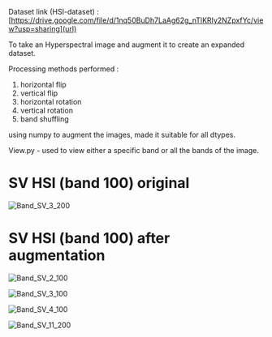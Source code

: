 Dataset link (HSI-dataset) : [https://drive.google.com/file/d/1nq50BuDh7LaAg62g_nTlKRIy2NZpxfYc/view?usp=sharing](url)

To take an Hyperspectral image and augment it to create an expanded dataset. 

Processing methods performed :
1) horizontal flip
2) vertical flip
3) horizontal rotation
4) vertical rotation
5) band shuffling

using numpy to augment the images, made it suitable for all dtypes.

View.py - used to view either a specific band or all the bands of the image.

# SV HSI (band 100) original
![Band_SV_3_200](https://github.com/anusha-adhikari/HSI_aug/assets/74814765/1c109bd0-573d-4fcf-9f5d-011ac8df4b56)

# SV HSI (band 100) after augmentation
![Band_SV_2_100](https://github.com/anusha-adhikari/HSI_aug/assets/74814765/faad3ac8-67d3-4067-a85c-ee542c3faec9)

![Band_SV_3_100](https://github.com/anusha-adhikari/HSI_aug/assets/74814765/81d172f2-aa8c-419a-a1f9-63a6c37e4547)

![Band_SV_4_100](https://github.com/anusha-adhikari/HSI_aug/assets/74814765/40eb3742-3864-43e6-92a8-ae2c90db2ebb)

![Band_SV_11_200](https://github.com/anusha-adhikari/HSI_aug/assets/74814765/e3b9f76a-160c-48a2-894c-9e0fea3a2b2b)
